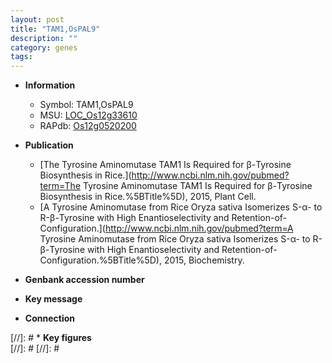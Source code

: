 ```yaml
---
layout: post
title: "TAM1,OsPAL9"
description: ""
category: genes
tags: 
---
```


* **Information**  
    + Symbol: TAM1,OsPAL9  
    + MSU: [LOC_Os12g33610](http://rice.plantbiology.msu.edu/cgi-bin/ORF_infopage.cgi?orf=LOC_Os12g33610)  
    + RAPdb: [Os12g0520200](http://rapdb.dna.affrc.go.jp/viewer/gbrowse_details/irgsp1?name=Os12g0520200)  

* **Publication**  
    + [The Tyrosine Aminomutase TAM1 Is Required for β-Tyrosine Biosynthesis in Rice.](http://www.ncbi.nlm.nih.gov/pubmed?term=The Tyrosine Aminomutase TAM1 Is Required for β-Tyrosine Biosynthesis in Rice.%5BTitle%5D), 2015, Plant Cell.
    + [A Tyrosine Aminomutase from Rice Oryza sativa Isomerizes S-α- to R-β-Tyrosine with High Enantioselectivity and Retention-of-Configuration.](http://www.ncbi.nlm.nih.gov/pubmed?term=A Tyrosine Aminomutase from Rice Oryza sativa Isomerizes S-α- to R-β-Tyrosine with High Enantioselectivity and Retention-of-Configuration.%5BTitle%5D), 2015, Biochemistry.

* **Genbank accession number**  

* **Key message**  

* **Connection**  

[//]: # * **Key figures**  
[//]: # 
[//]: # 
